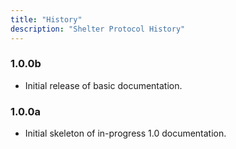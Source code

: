 ```yaml
---
title: "History"
description: "Shelter Protocol History"
---
```


### 1.0.0b

- Initial release of basic documentation.

### 1.0.0a

- Initial skeleton of in-progress 1.0 documentation.
